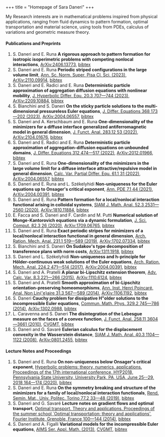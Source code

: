 +++
title = "Homepage of Sara Daneri"
+++



My Research interests are in mathematical problems inspired from physical
applications, ranging from fluid dynamics to pattern formation, optimal
transportation and material science, using tools from PDEs, calculus of
variations and geometric measure theory.






#### Publications and Preprints
1. S. Daneri and E. Runa **A rigorous approach to pattern formation for isotropic isoperimetric
problems with competing nonlocal interactions**, [ArXiv:2406.13773](https://arxiv.org/abs/2406.13773), [bibtex](/bibs/arxiv-2406-13773)
2. S. Daneri and E. Runa **Periodic striped configurations in the large volume limit**, [Ann. Sc. Norm. Super. Pisa Cl. Sci. (2023)](https://dx.doi.org/10.2422/2036-2145.202111_021), [ArXiv:2110.09914](https://arxiv.org/abs/2110.09914), [bibtex](/bibs/annsns)
3. S. Daneri and E. Radici and E. Runa **Deterministic particle approximation of aggregation diffusion
equations with nonlinear mobility**, [J. Hyperbolic Differ. Equ. 20.3 707—744 (2023)](https://dx.doi.org/10.1142/S0219891623500212), [ArXiv:2209.10884](https://arxiv.org/abs/2209.10884), [bibtex](/bibs/zbmath07800863)
4. S. Bianchini and S. Daneri **On the sticky particle solutions to the multi-dimensional
pressureless Euler equations**, [J. Differ. Equations 368 173—202 (2023)](https://dx.doi.org/10.1016/j.jde.2023.05.034), [ArXiv:2004.06557](https://arxiv.org/abs/2004.06557), [bibtex](/bibs/zbmath07700855)
5. S. Daneri and A. Kerschbaum and E. Runa **One-dimensionality of the minimizers for a diffuse interface
generalized antiferromagnetic model in general dimension**, [J. Funct. Anal. 283.12 53 (2022)](https://dx.doi.org/10.1016/j.jfa.2022.109715), [ArXiv:2104.01676](https://arxiv.org/abs/2104.01676), [bibtex](/bibs/zbmath07605372)
6. S. Daneri and E. Radici and E. Runa **Deterministic particle approximation of aggregation-diffusion
equations on unbounded domains**, [J. Differ. Equations 312 474—517 (2022)](https://dx.doi.org/10.1016/j.jde.2021.12.019), [ArXiv:2012.01966](https://arxiv.org/abs/2012.01966), [bibtex](/bibs/zbmath07460677)
7. S. Daneri and E. Runa **One-dimensionality of the minimizers in the large volume limit for a
diffuse interface attractive/repulsive model in general dimension**, [Calc. Var. Partial Differ. Equ. 61.1 31 (2022)](https://dx.doi.org/10.1007/s00526-021-02120-4), [ArXiv:2004.06557](https://arxiv.org/abs/2004.06557), [bibtex](/bibs/zbmath07451517)
8. S. Daneri and E. Runa and L. Székelyhidi **Non-uniqueness for the Euler equations up to Onsager's critical
exponent**, [Ann. PDE 7.1 44 (2021)](https://dx.doi.org/10.1007/s40818-021-00097-z), [ArXiv:2004.00391](https://arxiv.org/abs/2004.00391), [bibtex](/bibs/zbmath07370998)
9. S. Daneri and E. Runa **Pattern formation for a local/nonlocal interaction functional arising
in colloidal systems**, [SIAM J. Math. Anal. 52.3 2531—2560 (2020)](https://dx.doi.org/10.1137/19M1276005), [ArXiv:1810.11884](https://arxiv.org/abs/1810.11884), [bibtex](/bibs/zbmath07245265)
10. E. Facca and S. Daneri and F. Cardin and M. Putti **Numerical solution of Monge-Kantorovich equations via a dynamic
formulation**, [J. Sci. Comput. 82.3 26 (2020)](https://dx.doi.org/10.1007/s10915-020-01170-8), [ArXiv:1709.06765](https://arxiv.org/abs/1709.06765), [bibtex](/bibs/zbmath07197753)
11. S. Daneri and E. Runa **Exact periodic stripes for minimizers of a local/nonlocal interaction
functional in general dimension**, [Arch. Ration. Mech. Anal. 231.1 519—589 (2019)](https://dx.doi.org/10.1007/s00205-018-1285-6), [ArXiv:1702.07334](https://arxiv.org/abs/1702.07334), [bibtex](/bibs/zbmath06997181)
12. S. Bianchini and S. Daneri **On Sudakov's type decomposition of transference plans with norm
costs**, [ArXiv:1311.1918](https://arxiv.org/abs/1311.1918), [bibtex](/bibs/zbmath07000064)
13. S. Daneri and L. Székelyhidi **Non-uniqueness and h-principle for Hölder-continuous weak solutions
of the Euler equations**, [Arch. Ration. Mech. Anal. 224.2 471—514 (2017)](https://dx.doi.org/10.1007/s00205-017-1081-8), [ArXiv:2004.00391](https://arxiv.org/abs/2004.00391), [bibtex](/bibs/zbmath06710292)
14. S. Daneri and A. Pratelli **A planar bi-Lipschitz extension theorem**, [Adv. Calc. Var. 8.3 221—266 (2015)](https://dx.doi.org/10.1515/acv-2012-0013), [ArXiv:1110.6124](https://arxiv.org/abs/1110.6124), [bibtex](/bibs/zbmath06458692)
15. S. Daneri and A. Pratelli **Smooth approximation of bi-Lipschitz orientation-preserving
homeomorphisms**, [Ann. Inst. Henri Poincaré, Anal. Non Lin{\'e}aire 31.3 567—589 (2014)](https://dx.doi.org/10.1016/j.anihpc.2013.04.007), [ArXiv:1106.1192](https://arxiv.org/abs/1106.1192), [bibtex](/bibs/zbmath06347304)
16. S. Daneri **Cauchy problem for dissipative H\"older solutions to the
incompressible Euler equations**, [Commun. Math. Phys. 329.2 745—786 (2014)](https://dx.doi.org/10.1007/s00220-014-1973-5), [ArXiv:1302.0988](https://arxiv.org/abs/1302.0988), [bibtex](/bibs/zbmath06312794)
17. L. Caravenna and S. Daneri **The disintegration of the Lebesgue measure on the faces of a convex
function**, [J. Funct. Anal. 258.11 3604—3661 (2010)](https://dx.doi.org/10.1016/j.jfa.2010.01.024), [CVGMT](https://cvgmt.sns.it/paper/1434/), [bibtex](/bibs/zbmath05708620)
18. S. Daneri and G. Savaré **Eulerian calculus for the displacement convexity in the Wasserstein
distance**, [SIAM J. Math. Anal. 40.3 1104—1122 (2008)](https://dx.doi.org/10.1137/08071346X), [ArXiv:0801.2455](https://arxiv.org/abs/0801.2455), [bibtex](/bibs/zbmath05559214)


#### Lecture Notes and Proceedings
1. S. Daneri and E. Runa **On non-uniqueness below Onsager's critical exponent**, [Hyperbolic problems: theory, numerics, applications. Proceedings of
the 17th international conference, HYP2018, Pennsylvania State
University, University Park, PA, USA, June 25--29, 2018 164—174 (2020)](https://www.hyp2018.psu.edu/), [bibtex](/bibs/zbmath07315460)
2. S. Daneri and E. Runa **On the symmetry breaking and structure of the minimizers for a family
of local/nonlocal interaction functionals**, [Rend. Semin. Mat., Univ. Politec. Torino 77.2 33—48 (2019)](https://www.seminariomatematico.polito.it/rendiconti/77-2/33.pdf), [bibtex](/bibs/zbmath07236785)
3. S. Daneri and G. Savaré **Lecture notes on gradient flows and optimal transport**, [Optimal transport. Theory and applications. Proceedings of the
summer school \`Optimal transportation: theory and applications',
Fourier Institute, Grenoble, France 100—144 (2014)](https://hal.science/hal-00519401/document), [bibtex](/bibs/zbmath06536285)
4. S. Daneri and A. Figalli **Variational models for the incompressible Euler equations**, [AIMS Ser. Appl. Math. (2013)](https://www.aimsciences.org/article/doi/10.3934/dcdsb.2009.11.1), [CVGMT](http://cvgmt.sns.it/paper/1714/), [bibtex](/bibs/danfig11)
